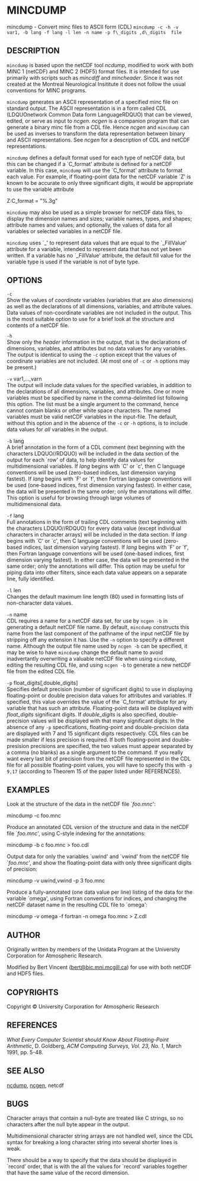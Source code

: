 # MINCDUMP

mincdump - Convert minc files to ASCII form (CDL)
`mincdump -c -h -v var1, -b lang -f lang -l len -n name -p f\_digits ,d\_digits  file`

## DESCRIPTION

`mincdump` is based upon the netCDF tool *ncdump*, modified to work with both 
MINC 1 (netCDF) and MINC 2 (HDF5) format files. It is intended for use primarily 
with scripts such as *mincdiff* and *mincheader*. Since it was not created at 
the Montreal Neurological Insititute it does not follow the usual conventions 
for MINC programs.

`mincdump` generates an ASCII representation of a specified minc file on 
standard output. The ASCII representation is in a form called CDL (LDQUOnetwork 
Common Data form LanguageRDQUO) that can be viewed, edited, or serve as input to 
*ncgen*. *ncgen* is a companion program that can generate a binary minc file 
from a CDL file. Hence *ncgen* and `mincdump` can be used as inverses to 
transform the data representation between binary and ASCII representations. See 
*ncgen* for a description of CDL and netCDF representations.

`mincdump` defines a default format used for each type of netCDF data, but this 
can be changed if a \`C\_format' attribute is defined for a netCDF variable. In 
this case, `mincdump` will use the \`C\_format' attribute to format each value. 
For example, if floating-point data for the netCDF variable \`Z' is known to be 
accurate to only three significant digits, it would be appropriate to use the 
variable attribute

Z:C\_format = "%.3g"

`mincdump` may also be used as a simple browser for netCDF data files, to 
display the dimension names and sizes; variable names, types, and shapes; 
attribute names and values; and optionally, the values of data for all variables 
or selected variables in a netCDF file.

`mincdump` uses \`\_' to represent data values that are equal to the 
\`\_FillValue' attribute for a variable, intended to represent data that has not 
yet been written. If a variable has no \`\_FillValue' attribute, the default 
fill value for the variable type is used if the variable is not of byte type.

## OPTIONS

`-c`  
Show the values of *coordinate* variables (variables that are also dimensions) 
as well as the declarations of all dimensions, variables, and attribute values. 
Data values of non-coordinate variables are not included in the output. This is 
the most suitable option to use for a brief look at the structure and contents 
of a netCDF file.

`-h`  
Show only the *header* information in the output, that is the declarations of 
dimensions, variables, and attributes but no data values for any variables. The 
output is identical to using the `-c` option except that the values of 
coordinate variables are not included. (At most one of `-c` or `-h` options may 
be present.)

`-v` var1,...,varn  
The output will include data values for the specified variables, in addition to 
the declarations of all dimensions, variables, and attributes. One or more 
variables must be specified by name in the comma-delimited list following this 
option. The list must be a single argument to the command, hence cannot contain 
blanks or other white space characters. The named variables must be valid netCDF 
variables in the input-file. The default, without this option and in the absence 
of the `-c` or `-h` options, is to include data values for *all* variables in 
the output.

`-b` lang  
A brief annotation in the form of a CDL comment (text beginning with the 
characters LDQUO//RDQUO) will be included in the data section of the output for 
each \`row' of data, to help identify data values for multidimensional 
variables. If *lang* begins with \`C' or \`c', then C language conventions will 
be used (zero-based indices, last dimension varying fastest). If *lang* begins 
with \`F' or \`f', then Fortran language conventions will be used (one-based 
indices, first dimension varying fastest). In either case, the data will be 
presented in the same order; only the annotations will differ. This option is 
useful for browsing through large volumes of multidimensional data.

`-f` lang  
Full annotations in the form of trailing CDL comments (text beginning with the 
characters LDQUO//RDQUO) for every data value (except individual characters in 
character arrays) will be included in the data section. If *lang* begins with 
\`C' or \`c', then C language conventions will be used (zero-based indices, last 
dimension varying fastest). If *lang* begins with \`F' or \`f', then Fortran 
language conventions will be used (one-based indices, first dimension varying 
fastest). In either case, the data will be presented in the same order; only the 
annotations will differ. This option may be useful for piping data into other 
filters, since each data value appears on a separate line, fully identified.

`-l` len  
Changes the default maximum line length (80) used in formatting lists of 
non-character data values.

`-n` name  
CDL requires a name for a netCDF data set, for use by `ncgen -b` in generating a 
default netCDF file name. By default, `mincdump` constructs this name from the 
last component of the pathname of the input netCDF file by stripping off any 
extension it has. Use the `-n` option to specify a different name. Although the 
output file name used by `ncgen -b` can be specified, it may be wise to have 
`mincdump` change the default name to avoid inadvertantly overwriting a valuable 
netCDF file when using `mincdump`, editing the resulting CDL file, and using 
`ncgen -b` to generate a new netCDF file from the edited CDL file.

`-p` float\_digits\[,double\_digits\]  
Specifies default precision (number of significant digits) to use in displaying 
floating-point or double precision data values for attributes and variables. 
If specified, this value overrides the value of the \`C\_format' attribute for 
any variable that has such an attribute. 
Floating-point data will be displayed with *float\_digits* significant digits. 
If *double\_digits* is also specified, double-precision values will be displayed 
with that many significant digits. In the absence of any `-p` specifications, 
floating-point and double-precision data are displayed with 7 and 15 significant 
digits respectively. CDL files can be made smaller if less precision is 
required. If both floating-point and double-presision precisions are specified, 
the two values must appear separated by a comma (no blanks) as a single argument 
to the command. If you really want every last bit of precision from the netCDF 
file represented in the CDL file for all possible floating-point values, you 
will have to specify this with `-p 9,17` (according to Theorem 15 of the paper 
listed under REFERENCES).

## EXAMPLES

Look at the structure of the data in the netCDF file \`*foo.mnc*':

mincdump -c foo.mnc


Produce an annotated CDL version of the structure and data in the netCDF file 
\`*foo.mnc*', using C-style indexing for the annotations:

mincdump -b c foo.mnc > foo.cdl


Output data for only the variables \`uwind' and \`vwind' from the netCDF file 
\`*foo.mnc*', and show the floating-point data with only three significant 
digits of precision:

mincdump -v uwind,vwind -p 3 foo.mnc


Produce a fully-annotated (one data value per line) listing of the data for the 
variable \`omega', using Fortran conventions for indices, and changing the 
netCDF dataset name in the resulting CDL file to \`omega':

mincdump -v omega -f fortran -n omega foo.mnc > Z.cdl


## AUTHOR

Originally written by members of the Unidata Program at the University 
Corporation for Atmospheric Research.

Modified by Bert Vincent (bert@bic.mni.mcgill.ca) for use with both netCDF and 
HDF5 files.

## COPYRIGHTS

Copyright © University Corporation for Atmospheric Research

## REFERENCES

*What Every Computer Scientist should Know About Floating-Point Arithmetic*, D. 
Goldberg, *ACM Computing Surveys, Vol. 23, No. 1*, March 1991, pp. 5-48.

## SEE ALSO

[ncdump](ncdump.md), [ncgen](ncgen.md), netcdf

## BUGS

Character arrays that contain a null-byte are treated like C strings, so no 
characters after the null byte appear in the output.

Multidimensional character string arrays are not handled well, since the CDL 
syntax for breaking a long character string into several shorter lines is weak.

There should be a way to specify that the data should be displayed in \`record' 
order, that is with the all the values for \`record' variables together that 
have the same value of the record dimension.
